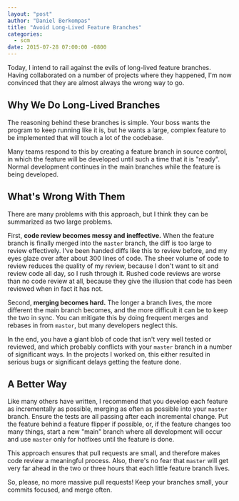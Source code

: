 ```yaml
---
layout: "post"
author: "Daniel Berkompas"
title: "Avoid Long-Lived Feature Branches"
categories:
  - scm
date: 2015-07-28 07:00:00 -0800
---
```


Today, I intend to rail against the evils of long-lived feature branches. Having
collaborated on a number of projects where they happened, I'm now convinced that
they are almost always the wrong way to go.

<!-- more --> 

## Why We Do Long-Lived Branches

The reasoning behind these branches is simple. Your boss wants the program to 
keep running like it is, but he wants a large, complex feature to be implemented
that will touch a lot of the codebase.

Many teams respond to this by creating a feature branch in source control, in
which the feature will be developed until such a time that it is "ready". Normal
development continues in the main branches while the feature is being developed.

## What's Wrong With Them

There are many problems with this approach, but I think they can be summarized
as two large problems.

First, **code review becomes messy and ineffective.** When the feature branch is finally
merged into the `master` branch, the diff is too large to review effectively.
I've been handed diffs like this to review before, and my eyes glaze over after
about 300 lines of code. The sheer volume of code to review reduces the quality
of my review, because I don't want to sit and review code all day, so I rush
through it. Rushed code reviews are worse than no code review at all, because
they give the illusion that code has been reviewed when in fact it has not. 

Second, **merging becomes hard.** The longer a branch lives, the more different
the main branch becomes, and the more difficult it can be to keep the two in
sync. You can mitigate this by doing frequent merges and rebases in from
`master`, but many developers neglect this.

In the end, you have a giant blob of code that isn't very well tested or
reviewed, and which probably conflicts with your `master` branch in a number of
significant ways. In the projects I worked on, this either resulted in serious
bugs or significant delays getting the feature done.

## A Better Way

Like many others have written, I recommend that you develop each feature as
incrementally as possible, merging as often as possible into your `master`
branch. Ensure the tests are all passing after each incremental change. Put the
feature behind a feature flipper if possible, or, if the feature changes too
many things, start a new "main" branch where all development will occur and use
`master` only for hotfixes until the feature is done.

This approach ensures that pull requests are small, and therefore makes code
review a meaningful process. Also, there's no fear that `master` will get very far
ahead in the two or three hours that each little feature branch lives.

So, please, no more massive pull requests! Keep your branches small, your
commits focused, and merge often.
